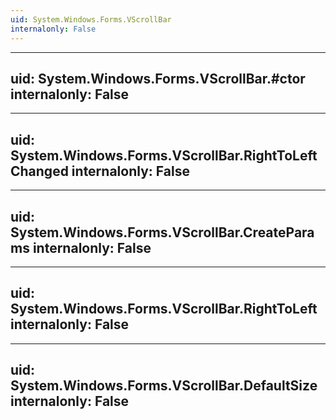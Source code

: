 ```yaml
---
uid: System.Windows.Forms.VScrollBar
internalonly: False
---
```


---
uid: System.Windows.Forms.VScrollBar.#ctor
internalonly: False
---

---
uid: System.Windows.Forms.VScrollBar.RightToLeftChanged
internalonly: False
---

---
uid: System.Windows.Forms.VScrollBar.CreateParams
internalonly: False
---

---
uid: System.Windows.Forms.VScrollBar.RightToLeft
internalonly: False
---

---
uid: System.Windows.Forms.VScrollBar.DefaultSize
internalonly: False
---
